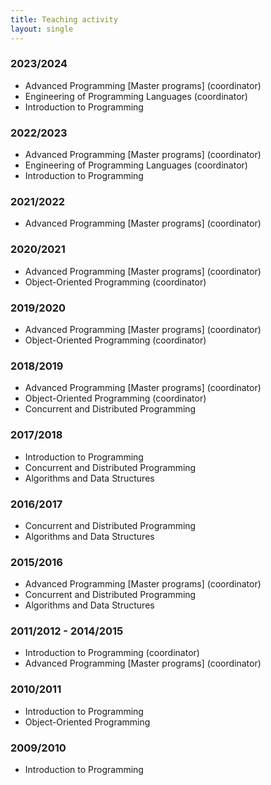 ```yaml
---
title: Teaching activity
layout: single
---
```


### 2023/2024
- Advanced Programming [Master programs] (coordinator)
- Engineering of Programming Languages (coordinator)
- Introduction to Programming

### 2022/2023
- Advanced Programming [Master programs] (coordinator)
- Engineering of Programming Languages (coordinator)
- Introduction to Programming

### 2021/2022
- Advanced Programming [Master programs] (coordinator)

### 2020/2021
- Advanced Programming [Master programs] (coordinator)
- Object-Oriented Programming (coordinator)


### 2019/2020
- Advanced Programming [Master programs] (coordinator)
- Object-Oriented Programming (coordinator)

### 2018/2019
- Advanced Programming [Master programs] (coordinator)
- Object-Oriented Programming (coordinator)
- Concurrent and Distributed Programming

### 2017/2018
- Introduction to Programming
- Concurrent and Distributed Programming
- Algorithms and Data Structures

### 2016/2017
- Concurrent and Distributed Programming
- Algorithms and Data Structures

### 2015/2016
- Advanced Programming [Master programs] (coordinator)
- Concurrent and Distributed Programming
- Algorithms and Data Structures

### 2011/2012 - 2014/2015
- Introduction to Programming (coordinator)
- Advanced Programming [Master programs] (coordinator)

### 2010/2011
- Introduction to Programming
- Object-Oriented Programming

### 2009/2010
- Introduction to Programming
